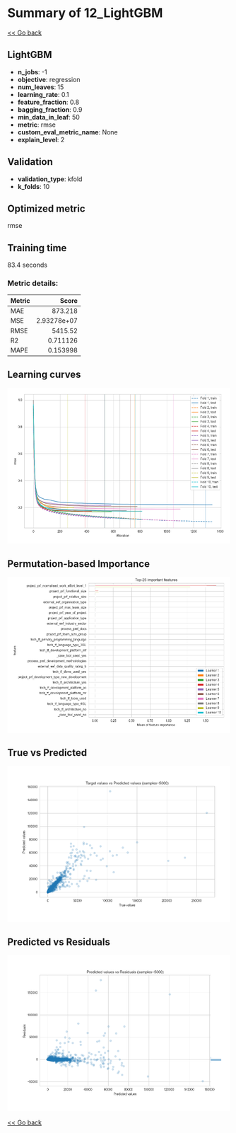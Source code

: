 # Summary of 12_LightGBM

[<< Go back](../README.md)


## LightGBM
- **n_jobs**: -1
- **objective**: regression
- **num_leaves**: 15
- **learning_rate**: 0.1
- **feature_fraction**: 0.8
- **bagging_fraction**: 0.9
- **min_data_in_leaf**: 50
- **metric**: rmse
- **custom_eval_metric_name**: None
- **explain_level**: 2

## Validation
 - **validation_type**: kfold
 - **k_folds**: 10

## Optimized metric
rmse

## Training time

83.4 seconds

### Metric details:
| Metric   |          Score |
|:---------|---------------:|
| MAE      |  873.218       |
| MSE      |    2.93278e+07 |
| RMSE     | 5415.52        |
| R2       |    0.711126    |
| MAPE     |    0.153998    |



## Learning curves
![Learning curves](learning_curves.png)

## Permutation-based Importance
![Permutation-based Importance](permutation_importance.png)
## True vs Predicted

![True vs Predicted](true_vs_predicted.png)


## Predicted vs Residuals

![Predicted vs Residuals](predicted_vs_residuals.png)



[<< Go back](../README.md)
